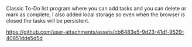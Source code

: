 Classic To-Do list program where you can add tasks and you can delete or mark as complete, I also added local storage so even when the browser is closed the tasks will be persistent.


https://github.com/user-attachments/assets/cb6483e5-9d23-41df-9529-40851dde5d5d

